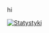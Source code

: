 hi

[![Statystyki](https://github-readme-stats.vercel.app/api?username=Alangopro&show_icons=true&theme=default#gh-light-mode-only)](https://github.com/anuraghazra/github-readme-stats#gh-light-mode-only)

